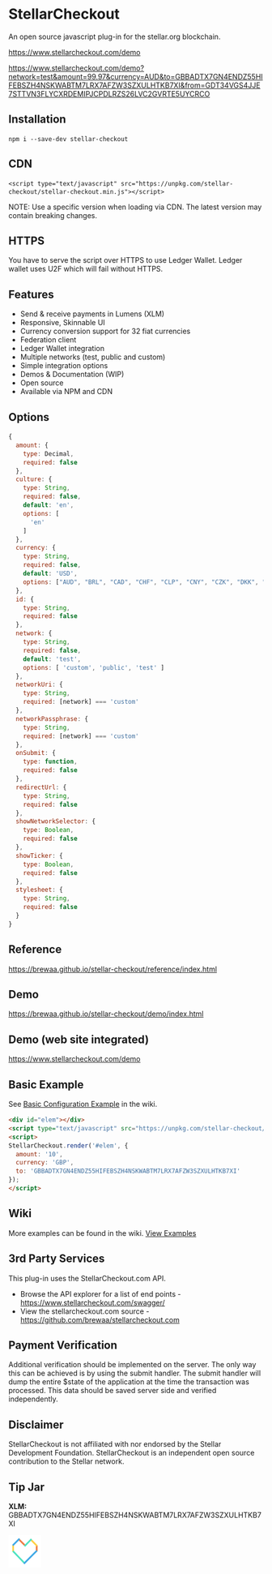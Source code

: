 # StellarCheckout

An open source javascript plug-in for the stellar.org blockchain.

https://www.stellarcheckout.com/demo

https://www.stellarcheckout.com/demo?network=test&amount=99.97&currency=AUD&to=GBBADTX7GN4ENDZ55HIFEBSZH4NSKWABTM7LRX7AFZW3SZXULHTKB7XI&from=GDT34VGS4JJE7STTVN3FLYCXRDEMIPJCPDLRZS26LVC2GVRTE5UYCRCO

## Installation

```
npm i --save-dev stellar-checkout
```

## CDN
```
<script type="text/javascript" src="https://unpkg.com/stellar-checkout/stellar-checkout.min.js"></script>
```
NOTE: Use a specific version when loading via CDN. The latest version may contain breaking changes.

## HTTPS
You have to serve the script over HTTPS to use Ledger Wallet. Ledger wallet uses U2F which will fail without HTTPS.

## Features
- Send & receive payments in Lumens (XLM)
- Responsive, Skinnable UI
- Currency conversion support for 32 fiat currencies
- Federation client
- Ledger Wallet integration
- Multiple networks (test, public and custom)
- Simple integration options
- Demos & Documentation (WIP)
- Open source
- Available via NPM and CDN

## Options

```javascript
{
  amount: {
    type: Decimal,
    required: false
  },
  culture: {
    type: String,
    required: false,
    default: 'en',
    options: [
      'en'
    ]
  }, 
  currency: {
    type: String,
    required: false,
    default: 'USD',
    options: ["AUD", "BRL", "CAD", "CHF", "CLP", "CNY", "CZK", "DKK", "EUR", "GBP", "HKD", "HUF", "IDR", "ILS", "INR", "JPY", "KRW", "MXN", "MYR", "NOK", "NZD", "PHP", "PKR", "PLN", "RUB", "SEK", "SGD", "THB", "TRY", "TWD", "ZAR"]
  },
  id: {
    type: String,
    required: false
  },
  network: {
    type: String,
    required: false,
    default: 'test',
    options: [ 'custom', 'public', 'test' ]
  },
  networkUri: {
    type: String,
    required: [network] === 'custom'
  },
  networkPassphrase: {
    type: String,
    required: [network] === 'custom'
  },
  onSubmit: {
    type: function,
    required: false
  },
  redirectUrl: {
    type: String,
    required: false
  },
  showNetworkSelector: {
    type: Boolean,
    required: false
  },
  showTicker: {
    type: Boolean,
    required: false
  },
  stylesheet: {
    type: String,
    required: false
  }
}
```

## Reference

https://brewaa.github.io/stellar-checkout/reference/index.html

## Demo
https://brewaa.github.io/stellar-checkout/demo/index.html

## Demo (web site integrated)
https://www.stellarcheckout.com/demo

## Basic Example
See [Basic Configuration Example](https://github.com/brewaa/stellar-checkout/wiki/Basic-Configuration-Example) in the wiki.

```html
<div id="elem"></div>
<script type="text/javascript" src="https://unpkg.com/stellar-checkout/stellar-checkout.min.js"></script>
<script>
StellarCheckout.render('#elem', {
  amount: '10',
  currency: 'GBP',
  to: 'GBBADTX7GN4ENDZ55HIFEBSZH4NSKWABTM7LRX7AFZW3SZXULHTKB7XI'
});
</script>
```

## Wiki

More examples can be found in the wiki. [View Examples](https://github.com/brewaa/stellar-checkout/wiki/Examples)

## 3rd Party Services

This plug-in uses the StellarCheckout.com API.

- Browse the API explorer for a list of end points - https://www.stellarcheckout.com/swagger/
- View the stellarcheckout.com source - https://github.com/brewaa/stellarcheckout.com

## Payment Verification ##
Additional verification should be implemented on the server.
The only way this can be achieved is by using the submit handler.
The submit handler will dump the entire $state of the application at the time the transaction was processed.
This data should be saved server side and verified independently.

## Disclaimer
StellarCheckout is not affiliated with nor endorsed by the Stellar Development Foundation. 
StellarCheckout is an independent open source contribution to the Stellar network.

## Tip Jar

**XLM:** GBBADTX7GN4ENDZ55HIFEBSZH4NSKWABTM7LRX7AFZW3SZXULHTKB7XI

<a href="#readme">
  <img alt="" src="https://raw.githubusercontent.com/brewaa/stellar-checkout/master/docs/i/stellar/not-for-profit@2x.png" />
</a>